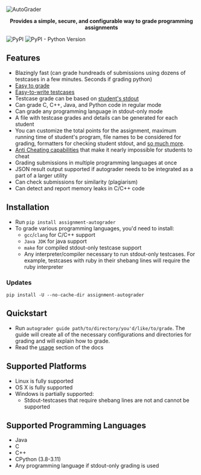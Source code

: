 ![AutoGrader](https://raw.githubusercontent.com/Ovsyanka83/autograder/main/docs/_media/logo_with_text.svg)

<p align="center">
  <b>Provides a simple, secure, and configurable way to grade programming assignments</b>
</p>

![PyPI](https://img.shields.io/pypi/v/assignment-autograder?color=01448C)
![PyPI - Python Version](https://img.shields.io/pypi/pyversions/assignment-autograder?color=01448C)

## Features

* Blazingly fast (can grade hundreads of submissions using dozens of testcases in a few minutes. Seconds if grading python)
* [Easy to grade](https://ovsyanka83.github.io/autograder/#/?id=usage)
* [Easy-to-write testcases](https://ovsyanka83.github.io/autograder/#/?id=writing-testcases)  
* Testcase grade can be based on [student's stdout](https://ovsyanka83.github.io/autograder/#/?id=helper-functions)
* Can grade C, C++, Java, and Python code in regular mode
* Can grade any programming language in stdout-only mode
* A file with testcase grades and details can be generated for each student
* You can customize the total points for the assignment, maximum running time of student's program, file names to be considered for grading, formatters for checking student stdout, and [so much more](https://github.com/Ovsyanka83/autograder/blob/master/autograder/default_config.toml).
* [Anti Cheating capabilities](https://ovsyanka83.github.io/autograder/#/?id=anti-cheating) that make it nearly impossible for students to cheat
* Grading submissions in multiple programming languages at once
* JSON result output supported if autograder needs to be integrated as a part of a larger utility
* Can check submissions for similarity (plagiarism)
* Can detect and report memory leaks in C/C++ code

## Installation

* Run `pip install assignment-autograder`
* To grade various programming languages, you'd need to install:
  * `gcc`/`clang` for C/C++ support
  * `Java JDK` for java support
  * `make` for compiled stdout-only testcase support
  * Any interpreter/compiler necessary to run stdout-only testcases. For example, testcases with ruby in their shebang lines will require the ruby interpreter

### Updates

`pip install -U --no-cache-dir assignment-autograder`

## Quickstart

* Run `autograder guide path/to/directory/you'd/like/to/grade`. The guide will create all of the necessary configurations and directories for grading and will explain how to grade.
* Read the [usage](https://ovsyanka83.github.io/autograder/#/?id=usage) section of the docs

## Supported Platforms

* Linux is fully supported
* OS X is fully supported
* Windows is partially supported:
  * Stdout-testcases that require shebang lines are not and cannot be supported

## Supported Programming Languages

* Java
* C
* C++
* CPython (3.8-3.11)
* Any programming language if stdout-only grading is used
